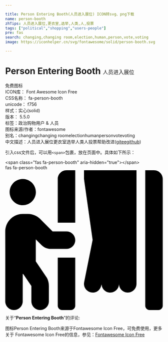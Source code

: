 ```yaml
---

title: Person Entering Booth(人员进入展位) ICON转svg、png下载
name: person-booth
zhTips: 人员进入展位,更衣室,选举,人类,人,投票
tags: ["political","shopping","users-people"]
pre: fas
search: changing,changing room,election,human,person,vote,voting
image: https://iconhelper.cn/svg/fontawesome/solid/person-booth.svg

---
```


# Person Entering Booth  <small style="font-size: 60%;font-weight: 100">人员进入展位</small>


<div class="detail-page">
<p>
<span><span class="badge-success badge">免费图标</span> </span>
<br/>
<span>
ICON库：
<span class="badge-secondary badge">Font Awesome Icon Free</span> 
</span>
<br/>
<span>
CSS名称：
<span class="badge-secondary badge">fa-person-booth</span> 
</span>
<br/>
<span>
unicode：
<span class="badge-secondary badge">f756</span> 
<copy-btn content='f756' btn-title=""></copy-btn>
<copy-btn :content='String.fromCodePoint(parseInt("f756", 16))' btn-title="复制U"></copy-btn>
</span><br/><span>样式：<span class="badge-light badge">实心(solid)</span></span>
<br/>
<span>
版本：
<span class="badge-secondary badge">5.5.0</span> 
</span><br/><span>标签：<span class="badge-light badge"><router-link to="/tags/political.html">政治</router-link></span><span class="badge-light badge"><router-link to="/tags/shopping.html">购物</router-link></span><span class="badge-light badge"><router-link to="/tags/users-people.html">用户 & 人员</router-link></span></span>
<br/>
<span>图标来源/作者：<span class="badge-light badge">fontawesome</span></span> 
<br/>
<span>别名：<span class="badge-light badge">changing</span><span class="badge-light badge">changing room</span><span class="badge-light badge">election</span><span class="badge-light badge">human</span><span class="badge-light badge">person</span><span class="badge-light badge">vote</span><span class="badge-light badge">voting</span></span><br/><span class="zh-detail">中文描述：<span class="badge-primary badge">人员进入展位</span><span class="badge-primary badge">更衣室</span><span class="badge-primary badge">选举</span><span class="badge-primary badge">人类</span><span class="badge-primary badge">人</span><span class="badge-primary badge">投票</span><span class="help-link"><span>帮助改进</span>(<a href="https://gitee.com/liuwave/icon-helper/edit/master/json/fontawesome/solid/person-booth.json" target="_blank" rel="noopener noreferrer">gitee</a><a href="https://github.com/liuwave/icon-helper/edit/master/json/fontawesome/solid/person-booth.json" target="_blank" rel="noopener noreferrer">github</a></span>)</span><br/>
</p>
</div>
<div class="alert alert-dark">
  <i class="fas fa-person-booth fa-xs"></i>
  <i class="fas fa-person-booth fa-sm"></i>
  <i class="fas fa-person-booth fa-lg"></i>
  <i class="fas fa-person-booth fa-2x"></i>
  <i class="fas fa-person-booth fa-3x"></i>
  <i class="fas fa-person-booth fa-5x"></i>
  <i class="fas fa-person-booth fa-7x"></i>
</div>
<div>
  <p>引入css文件后，可以用<code>&lt;span&gt;</code>包裹，放在页面中。具体如下所示：    
  </p>
  <div class="alert alert-primary" style="font-size: 14px">
    &lt;span class="fas fa-person-booth" aria-hidden="true"&gt;&lt;/span&gt;
    <copy-btn content='<span class="fas fa-person-booth" aria-hidden="true"></span>'></copy-btn>
  </div>
  <div class="alert alert-secondary">
    <i class="fas fa-person-booth"
    style="font-size: 24px"
    aria-hidden="true"></i> fas fa-person-booth
    <copy-btn content="fas fa-person-booth" btn-title="复制图标名称"></copy-btn>
  </div>
</div>
<div id="svg" class="svg-wrap">
<svg xmlns="http://www.w3.org/2000/svg" viewBox="0 0 576 512"><path d="M192 496c0 8.8 7.2 16 16 16h32c8.8 0 16-7.2 16-16V320h-64v176zm32-272h-50.9l-45.2-45.3C115.8 166.6 99.7 160 82.7 160H64c-17.1 0-33.2 6.7-45.3 18.8C6.7 190.9 0 207 0 224.1L.2 320 0 480c0 17.7 14.3 32 31.9 32 17.6 0 32-14.3 32-32l.1-100.7c.9.5 1.6 1.3 2.5 1.7l29.1 43v56c0 17.7 14.3 32 32 32s32-14.3 32-32v-56.5c0-9.9-2.3-19.8-6.7-28.6l-41.2-61.3V253l20.9 20.9c9.1 9.1 21.1 14.1 33.9 14.1H224c17.7 0 32-14.3 32-32s-14.3-32-32-32zM64 128c26.5 0 48-21.5 48-48S90.5 32 64 32 16 53.5 16 80s21.5 48 48 48zm224-96l31.5 223.1-30.9 154.6c-4.3 21.6 13 38.3 31.4 38.3 15.2 0 28-9.1 32.3-30.4.9 16.9 14.6 30.4 31.7 30.4 17.7 0 32-14.3 32-32 0 17.7 14.3 32 32 32s32-14.3 32-32V0H288v32zm-96 0v160h64V0h-32c-17.7 0-32 14.3-32 32zM544 0h-32v496c0 8.8 7.2 16 16 16h32c8.8 0 16-7.2 16-16V32c0-17.7-14.3-32-32-32z"/></svg>
</div>
<detail full-name='fa-person-booth'></detail>
<div class="icon-detail__container">
<p>关于“<b>Person Entering Booth</b>”的评论:</p>
</div>
<Vssue title="关于“Person Entering Booth”的评论" />    
<div><p>图标Person Entering Booth来源于Fontawesome Icon Free，可免费使用，更多关于  Fontawesome Icon Free的信息，参见：<a target="_blank" href="https://iconhelper.cn/fontawesome.html">Fontawesome Icon Free</a>
</p></div>
